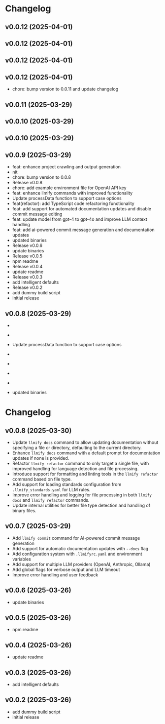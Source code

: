 # Changelog

## v0.0.12 (2025-04-01)




## v0.0.12 (2025-04-01)




## v0.0.12 (2025-04-01)




## v0.0.12 (2025-04-01)

- chore: bump version to 0.0.11 and update changelog


## v0.0.11 (2025-03-29)




## v0.0.10 (2025-03-29)




## v0.0.10 (2025-03-29)




## v0.0.9 (2025-03-29)

- feat: enhance project crawling and output generation
- nit
- chore: bump version to 0.0.8
- Release v0.0.8
- chore: add example environment file for OpenAI API key
- feat: enhance llmify commands with improved functionality
- Update processData function to support case options
- feat(refactor): add TypeScript code refactoring functionality
- feat: add support for automated documentation updates and disable commit message editing
- feat: update model from gpt-4 to gpt-4o and improve LLM context handling
- feat: add ai-powered commit message generation and documentation updates
- updated binaries
- Release v0.0.6
- update binaries
- Release v0.0.5
- npm readme
- Release v0.0.4
- update readme
- Release v0.0.3
- add intelligent defaults
- Release v0.0.2
- add dummy build script
- initial release


## v0.0.8 (2025-03-29)

- ``` chore: add example environment file for OpenAI API key
- ``` feat: enhance llmify commands with improved functionality
- Update processData function to support case options
- ```markdown feat(refactor): add TypeScript code refactoring functionality
- ```plaintext feat: add support for automated documentation updates and disable commit message editing
- ```plaintext feat: update model from gpt-4 to gpt-4o and improve LLM context handling
- ```plaintext feat: add ai-powered commit message generation and documentation updates
- updated binaries

# Changelog

## v0.0.8 (2025-03-30)

- Update `llmify docs` command to allow updating documentation without specifying a file or directory, defaulting to the current directory.
- Enhance `llmify docs` command with a default prompt for documentation updates if none is provided.
- Refactor `llmify refactor` command to only target a single file, with improved handling for language detection and file processing.
- Introduce support for formatting and linting tools in the `llmify refactor` command based on file type.
- Add support for loading standards configuration from `.llmify_standards.yaml` for LLM rules.
- Improve error handling and logging for file processing in both `llmify docs` and `llmify refactor` commands.
- Update internal utilities for better file type detection and handling of binary files.

## v0.0.7 (2025-03-29)

- Add `llmify commit` command for AI-powered commit message generation
- Add support for automatic documentation updates with `--docs` flag
- Add configuration system with `.llmifyrc.yaml` and environment variables
- Add support for multiple LLM providers (OpenAI, Anthropic, Ollama)
- Add global flags for verbose output and LLM timeout
- Improve error handling and user feedback

## v0.0.6 (2025-03-26)

- update binaries

## v0.0.5 (2025-03-26)

- npm readme

## v0.0.4 (2025-03-26)

- update readme

## v0.0.3 (2025-03-26)

- add intelligent defaults

## v0.0.2 (2025-03-26)

- add dummy build script
- initial release